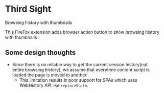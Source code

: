# Third Sight

Browsing history with thumbnails

This FireFox extension adds browser action button to show browsing history with thumbnails


## Some design thoughts

* Since there is no reliable way to get the current session history(not entire browsing history),
  we assume that everytime content script is loaded the page is moved to another.
    * This limitation results in poor support for SPAs which uses WebHistory API like `replaceState`.
